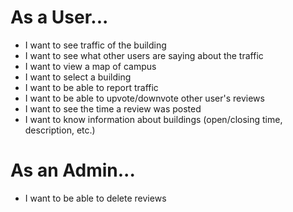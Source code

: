 # As a User...
* I want to see traffic of the building
* I want to see what other users are saying about the traffic
* I want to view a map of campus
* I want to select a building
* I want to be able to report traffic
* I want to be able to upvote/downvote other user's reviews
* I want to see the time a review was posted
* I want to know information about buildings (open/closing time, description, etc.)

# As an Admin...
* I want to be able to delete reviews
